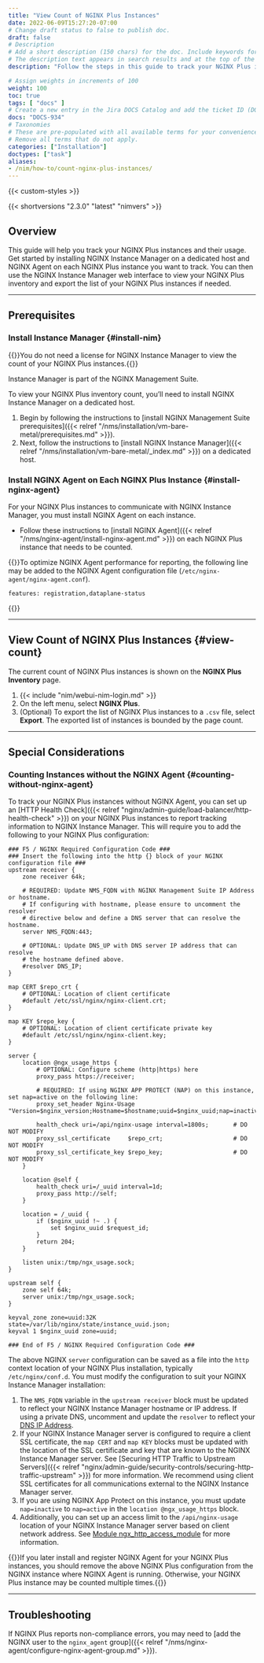 ```yaml
---
title: "View Count of NGINX Plus Instances"
date: 2022-06-09T15:27:20-07:00
# Change draft status to false to publish doc.
draft: false
# Description
# Add a short description (150 chars) for the doc. Include keywords for SEO. 
# The description text appears in search results and at the top of the doc.
description: "Follow the steps in this guide to track your NGINX Plus inventory and generate usage reports. This information may be required for customers enrolled in the Flexible Consumption Program."

# Assign weights in increments of 100
weight: 100
toc: true
tags: [ "docs" ]
# Create a new entry in the Jira DOCS Catalog and add the ticket ID (DOCS-<number>) below
docs: "DOCS-934"
# Taxonomies
# These are pre-populated with all available terms for your convenience.
# Remove all terms that do not apply.
categories: ["Installation"]
doctypes: ["task"]
aliases:
- /nim/how-to/count-nginx-plus-instances/
---
```


{{< custom-styles >}}

{{< shortversions "2.3.0" "latest" "nimvers" >}}

## Overview

This guide will help you track your NGINX Plus instances and their usage. Get started by installing NGINX Instance Manager on a dedicated host and NGINX Agent on each NGINX Plus instance you want to track. You can then use the NGINX Instance Manager web interface to view your NGINX Plus inventory and export the list of your NGINX Plus instances if needed.

---

## Prerequisites

### Install Instance Manager {#install-nim}

{{<note>}}You do not need a license for NGINX Instance Manager to view the count of your NGINX Plus instances.{{</note>}}

Instance Manager is part of the NGINX Management Suite.

To view your NGINX Plus inventory count, you’ll need to install NGINX Instance Manager on a dedicated host.

1. Begin by following the instructions to [install NGINX Management Suite prerequisites]({{< relref "/nms/installation/vm-bare-metal/prerequisites.md" >}}).
2. Next, follow the instructions to [install NGINX Instance Manager]({{< relref "/nms/installation/vm-bare-metal/_index.md" >}}) on a dedicated host. 

### Install NGINX Agent on Each NGINX Plus Instance {#install-nginx-agent}

For your NGINX Plus instances to communicate with NGINX Instance Manager, you must install NGINX Agent on each instance.

- Follow these instructions to [install NGINX Agent]({{< relref "/nms/nginx-agent/install-nginx-agent.md" >}}) on each NGINX Plus instance that needs to be counted.

{{<note>}}To optimize NGINX Agent performance for reporting, the following line may be added to the NGINX Agent configuration file (`/etc/nginx-agent/nginx-agent.conf`).
```
features: registration,dataplane-status
```
{{</note>}}

---

## View Count of NGINX Plus Instances {#view-count}

The current count of NGINX Plus instances is shown on the **NGINX Plus Inventory** page.

1. {{< include "nim/webui-nim-login.md" >}}
1. On the left menu, select **NGINX Plus**.
1. (Optional) To export the list of NGINX Plus instances to a `.csv` file, select **Export**. The exported list of instances is bounded by the page count.

---

## Special Considerations

### Counting Instances without the NGINX Agent {#counting-without-nginx-agent}

To track your NGINX Plus instances without NGINX Agent, you can set up an [HTTP Health Check]({{< relref "nginx/admin-guide/load-balancer/http-health-check" >}}) on your NGINX Plus instances to report tracking information to NGINX Instance Manager. This will require you to add the following to your NGINX Plus configuration:

```nginx
### F5 / NGINX Required Configuration Code ###
### Insert the following into the http {} block of your NGINX configuration file ###
upstream receiver {
    zone receiver 64k;

    # REQUIRED: Update NMS_FQDN with NGINX Management Suite IP Address or hostname.
    # If configuring with hostname, please ensure to uncomment the resolver
    # directive below and define a DNS server that can resolve the hostname.
    server NMS_FQDN:443;

    # OPTIONAL: Update DNS_UP with DNS server IP address that can resolve
    # the hostname defined above.
    #resolver DNS_IP;
}

map CERT $repo_crt {
    # OPTIONAL: Location of client certificate
    #default /etc/ssl/nginx/nginx-client.crt;
}

map KEY $repo_key {
    # OPTIONAL: Location of client certificate private key
    #default /etc/ssl/nginx/nginx-client.key;
}

server {
    location @ngx_usage_https {
        # OPTIONAL: Configure scheme (http|https) here
        proxy_pass https://receiver;

        # REQUIRED: If using NGINX APP PROTECT (NAP) on this instance, set nap=active on the following line:
        proxy_set_header Nginx-Usage "Version=$nginx_version;Hostname=$hostname;uuid=$nginx_uuid;nap=inactive"; 

        health_check uri=/api/nginx-usage interval=1800s;       # DO NOT MODIFY
        proxy_ssl_certificate     $repo_crt;                    # DO NOT MODIFY
        proxy_ssl_certificate_key $repo_key;                    # DO NOT MODIFY
    }

    location @self {
        health_check uri=/_uuid interval=1d;
        proxy_pass http://self;
    }

    location = /_uuid {
        if ($nginx_uuid !~ .) {
            set $nginx_uuid $request_id;
        }
        return 204;
    }

    listen unix:/tmp/ngx_usage.sock;
}

upstream self {
    zone self 64k;
    server unix:/tmp/ngx_usage.sock;
}

keyval_zone zone=uuid:32K state=/var/lib/nginx/state/instance_uuid.json;
keyval 1 $nginx_uuid zone=uuid;

### End of F5 / NGINX Required Configuration Code ###
```

The above NGINX `server` configuration can be saved as a file into the `http` context location of your NGINX Plus installation, typically `/etc/nginx/conf.d`. You must modify the configuration to suit your NGINX Instance Manager installation:

1. The `NMS_FQDN` variable in the `upstream receiver` block must be updated to reflect your NGINX Instance Manager hostname or IP address. If using a private DNS, uncomment and update the `resolver` to reflect your [DNS IP Address](http://nginx.org/en/docs/http/ngx_http_upstream_module.html#resolver). 
1. If your NGINX Instance Manager server is configured to require a client SSL certificate, the `map CERT` and `map KEY` blocks must be updated with the location of the SSL certificate and key that are known to the NGINX Instance Manager server. See [Securing HTTP Traffic to Upstream Servers]({{< relref "nginx/admin-guide/security-controls/securing-http-traffic-upstream" >}}) for more information. We recommend using client SSL certificates for all communications external to the NGINX Instance Manager server.
1. If you are using NGINX App Protect on this instance, you must update `nap=inactive` to `nap=active` in the `location @ngx_usage_https` block.
1. Additionally, you can set up an access limit to the `/api/nginx-usage` location of your NGINX Instance Manager server based on client network address. See [Module ngx_http_access_module](http://nginx.org/en/docs/http/ngx_http_access_module.html) for more information.

{{<warning>}}If you later install and register NGINX Agent for your NGINX Plus instances, you should remove the above NGINX Plus configuration from the NGINX instance where NGINX Agent is running. Otherwise, your NGINX Plus instance may be counted multiple times.{{</warning>}}

---

## Troubleshooting

If NGINX Plus reports non-compliance errors, you may need to [add the NGINX user to the `nginx_agent` group]({{< relref "/nms/nginx-agent/configure-nginx-agent-group.md" >}}).
